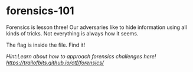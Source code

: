 # forensics-101

Forensics is lesson three! Our adversaries like to hide information using all kinds of tricks. Not everything is always how it seems.

The flag is inside the file. Find it!

*Hint:Learn about how to approach forensics challenges here! https://trailofbits.github.io/ctf/forensics/*